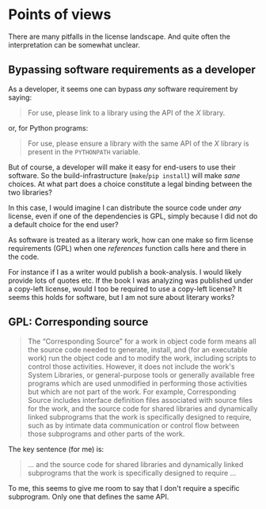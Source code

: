 # Points of views

There are many pitfalls in the license landscape. And quite often the interpretation can
be somewhat unclear.



## Bypassing software requirements as a developer

As a developer, it seems one can bypass *any* software requirement by saying:

> For use, please link to a library using the API of the *X* library.

or, for Python programs:

> For use, please ensure a library with the same API of the *X* library
> is present in the `PYTHONPATH` variable.

But of course, a developer will make it easy for end-users to use their software.
So the build-infrastructure (`make`/`pip install`) will make *sane* choices. At what part does
a choice constitute a legal binding between the two libraries?

In this case, I would imagine I can distribute the source code under *any* license,
even if one of the dependencies is GPL, simply because I did not do a default
choice for the end user?

As software is treated as a literary work, how can one make so firm license requirements
(GPL) when one *references* function calls here and there in the code.

For instance if I as a writer would publish a book-analysis. I would likely provide lots
of quotes etc. If the book I was analyzing was published under a copy-left license, would
I too be required to use a copy-left license? It seems this holds for software, but I am
not sure about literary works?


## GPL: Corresponding source

> The “Corresponding Source” for a work in object code form means all the source code
> needed to generate, install, and (for an executable work) run the object code and to
> modify the work, including scripts to control those activities. However, it does not
> include the work's System Libraries, or general-purpose tools or generally available
> free programs which are used unmodified in performing those activities but which are not
> part of the work. For example, Corresponding Source includes interface definition files
> associated with source files for the work, and the source code for shared libraries and
> dynamically linked subprograms that the work is specifically designed to require, such
> as by intimate data communication or control flow between those subprograms and other
> parts of the work.

The key sentence (for me) is:

> ... and the source code for shared libraries and dynamically linked subprograms that the
> work is specifically designed to require ...

To me, this seems to give me room to say that I don't require a specific subprogram.
Only one that defines the same API.

